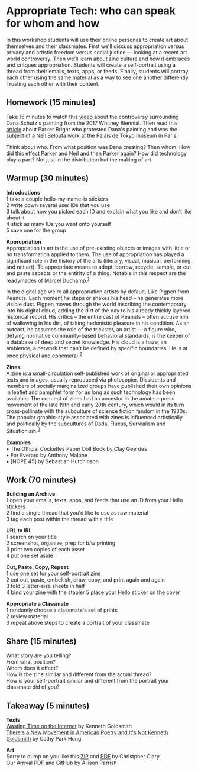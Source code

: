 # Appropriate Tech: who can speak for whom and how

In this workshop students will use their online personas to create art about themselves and their classmates. First we'll discuss appropriation versus privacy and artistic freedom versus social justice — looking at a recent art world controversy. Then we'll learn about zine culture and how it embraces and critques appropriation. Students will create a self-portrait using a thread from their emails, texts, apps, or feeds. Finally, students will portray each other using the same material as a way to see one another differently. Trusting each other with their content.    

## Homework (15 minutes)
Take 15 minutes to watch this [video](https://video.vice.com/en_us/embed/58dabbab91d237b4148aa34f) about the controversy surrounding Dana Schutz's painting from the 2017 Whitney Biennial. Then read this [article](https://news.artnet.com/art-world/parker-bright-paris-protest-1227947) about Parker Bright who protested Dana's painting and was the subject of a Neïl Beloufa work at the Palais de Tokyo museum in Paris.<br>

Think about who. From what position was Dana creating? Then whom. How did this effect Parker and Neïl and then Parker again? How did technology play a part? Not just in the distribution but the making of art.

## Warmup (30 minutes)

<b>Introductions</b><br>
1 take a couple hello-my-name-is stickers<br>
2 write down several user IDs that you use<br>
3 talk about how you picked each ID and explain what you like and don’t like about it<br>
4 stick as many IDs you want onto yourself<br>
5 save one for the group

<b>Appropriation</b> <br>
Appropriation in art is the use of pre-existing objects or images with little or no transformation applied to them. The use of appropriation has played a significant role in the history of the arts (literary, visual, musical, performing, and net art). To appropriate means to adopt, borrow, recycle, sample, or cut and paste aspects or the entirity of a thing. Notable in this respect are the readymades of Marcel Duchamp.<sup>[1](https://en.wikipedia.org/wiki/Appropriation_(art))</sup><br>

In the digital age we're all appropriation artists by default. Like Pigpen from Peanuts. Each moment he steps or shakes his head – he generates more visible dust. Pigpen moves through the world inscribing the contemporary into his digital cloud, adding the dirt of the day to his already thickly layered historical record. His critics – the entire cast of Peanuts – often accuse him of wallowing in his dirt, of taking hedonistic pleasure in his condition. As an outcast, he assumes the role of the trickster, an artist — a figure who, defying normative community-based behavioral standards, is the keeper of a database of deep and secret knowledge. His cloud is a haze, an ambience, a network that can’t be defined by specific boundaries. He is at once physical and ephemeral.<sup>[2](https://play.google.com/store/books/details?pcampaignid=books_read_action&id=GfcOCwAAQBAJ)</sup><br>

<b>Zines</b><br>
A zine is a small-circulation self-published work of original or appropriated texts and images, usually reproduced via photocopier. Dissidents and members of socially marginalized groups have published their own opinions in leaflet and pamphlet form for as long as such technology has been available. The concept of zines had an ancestor in the amateur press movement of the late 19th and early 20th century, which would in its turn cross-pollinate with the subculture of science fiction fandom in the 1930s. The popular graphic-style associated with zines is influenced artistically and politically by the subcultures of Dada, Fluxus, Surrealism and Situationism.<sup>[3](https://en.wikipedia.org/wiki/Zine)</sup><br>

<b>Examples</b><br>
• The Official Cockettes Paper Doll Book by Clay Geerdes <br>
• For Everard by Anthony Malone <br>
• [NOPE 45] by Sebastian Hutchinson <br>

## Work (70 minutes)

<b>Building an Archive</b><br>
1 open your emails, texts, apps, and feeds that use an ID from your Hello stickers<br>
2 find a single thread that you'd like to use as raw material<br>
3 tag each post within the thread with a title<br>

<b>URL to IRL</b><br>
1 search on your title<br>
2 screenshot, organize, prep for b/w printing<br>
3 print two copies of each asset<br>
4 put one set aside

<b>Cut, Paste, Copy, Repeat</b><br>
1 use one set for your self-portrait zine<br>
2 cut out, paste, embellish, draw, copy, and print again and again<br>
3 fold 3 letter-size sheets in half<br>
4 bind your zine with the stapler
5 place your Hello sticker on the cover

<b>Appropriate a Classmate</b><br>
1 randomly choose a classmate's set of prints<br>
2 review material<br>
3 repeat above steps to create a portrait of your classmate

## Share (15 minutes)

What story are you telling? <br>
From what position? <br>
Whom does it effect? <br>
How is the zine similar and different from the actual thread? <br>
How is your self-portrait similar and different from the portrait your classmate did of you?

## Takeaway (5 minutes)
<b>Texts</b><br>
[Wasting Time on the Internet](https://play.google.com/store/books/details?pcampaignid=books_read_action&id=GfcOCwAAQBAJ) by Kenneth Goldsmith <br>
[There's a New Movement in American Poetry and It's Not Kenneth Goldsmith](https://newrepublic.com/article/122985/new-movement-american-poetry-not-kenneth-goldsmith) by Cathy Park Hong

<b>Art</b><br>
Sorry to dump on you like this [ZIP](http://rhizome.org/editorial/2015/nov/12/the-download/) and [PDF](https://www.dropbox.com/s/bht52g49ltithv8/Sorry%20to%20dump%20on%20you%20like%20this%20_spreads.pdf?dl=0) by Christpher Clary <br>
Our Arrival [PDF](http://s3.amazonaws.com/aparrish/our-arrival.pdf) and [GitHub](https://github.com/aparrish/nanogenmo2015) by Allison Parrish


